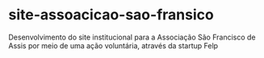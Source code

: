 # site-assoacicao-sao-fransico
Desenvolvimento do site institucional para a Associação São Francisco de Assis por meio de uma ação voluntária, através da startup Felp
